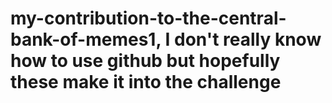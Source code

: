 # my-contribution-to-the-central-bank-of-memes1, I don't really know how to use github but hopefully these make it into the challenge
